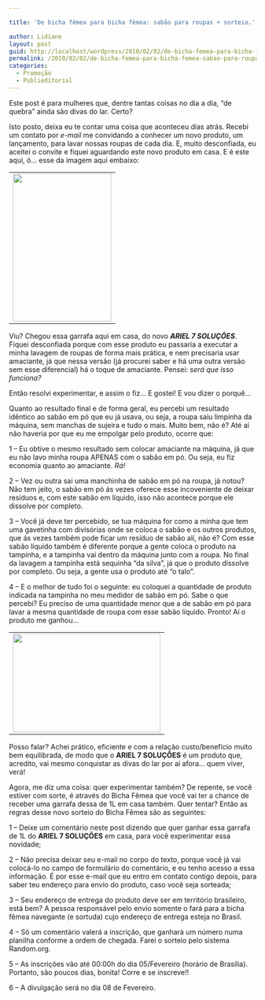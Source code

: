 ```yaml
---

title: 'De bicha fêmea para bicha fêmea: sabão para roupas + sorteio.'

author: Lidiane
layout: post
guid: http://localhost/wordpress/2010/02/02/de-bicha-femea-para-bicha-femea-sabao-para-roupas-sorteio/
permalink: /2010/02/02/de-bicha-femea-para-bicha-femea-sabao-para-roupas-sorteio/
categories:
  - Promoção
  - Publieditorial
---
```

Este post é para mulheres que, dentre tantas coisas no dia a dia, “de quebra” ainda são divas do lar. Certo?

Isto posto, deixa eu te contar uma coisa que aconteceu dias atrás. Recebi um contato por _e-mail_ me convidando a conhecer um novo produto, um lançamento, para lavar nossas roupas de cada dia. E, muito desconfiada, eu aceitei o convite e fiquei aguardando este novo produto em casa. E é este aqui, ó… esse da imagem aqui embaixo:<!--more-->

<table align="center">
  <tr>
    <td>
      <a href="http://www.trololodemulher.com.br/blog/wp-content/uploads/2010/01/DSC02122-leve.jpg"><img class="aligncenter size-medium wp-image-4225" title="DSC02122 leve" src="http://www.trololodemulher.com.br/blog/wp-content/uploads/2010/01/DSC02122-leve-200x300.jpg" alt="" width="200" height="300" /></a>
    </td>
  </tr>
</table>

Viu? Chegou essa garrafa aqui em casa, do novo **_ARIEL 7 SOLUÇÕES_**. Fiquei desconfiada porque com esse produto eu passaria a executar a minha lavagem de roupas de forma mais prática, e nem precisaria usar amaciante, já que nessa versão (já procurei saber e há uma outra versão sem esse diferencial) há o toque de amaciante. Pensei: _será que isso funciona?_

Então resolvi experimentar, e assim o fiz… E gostei! E vou dizer o porquê…

Quanto ao resultado final e de forma geral, eu percebi um resultado idêntico ao sabão em pó que eu já usava, ou seja, a roupa saiu limpinha da máquina, sem manchas de sujeira e tudo o mais. Muito bem, não é? Até aí não haveria por que eu me empolgar pelo produto, ocorre que:

1 – Eu obtive o mesmo resultado sem colocar amaciante na máquina, já que eu não lavo minha roupa APENAS com o sabão em pó. Ou seja, eu fiz economia quanto ao amaciante. _Rá!_

2 – Vez ou outra sai uma manchinha de sabão em pó na roupa, já notou? Não tem jeito, o sabão em pó ás vezes oferece esse incoveniente de deixar resíduos e, com este sabão em líquido, isso não acontece porque ele dissolve por completo.

3 – Você já deve ter percebido, se tua máquina for como a minha que tem uma gavetinha com divisórias onde se coloca o sabão e os outros produtos, que ás vezes também pode ficar um resíduo de sabão alí, não é? Com esse sabão líquido também é diferente porque a gente coloca o produto na tampinha, e a tampinha vai dentro da máquina junto com a roupa. No final da lavagem a tampinha está sequinha “da silva”, já que o produto dissolve por completo. Ou seja, a gente usa o produto até &#8220;o talo&#8221;.

4 – E o melhor de tudo foi o seguinte: eu coloquei a quantidade de produto indicada na tampinha no meu medidor de sabão em pó. Sabe o que percebi? Eu preciso de uma quantidade menor que a de sabão em pó para lavar a mesma quantidade de roupa com esse sabão líquido. Pronto! Aí o produto me ganhou…

<table align="center">
  <tr>
    <td>
      <a href="http://www.trololodemulher.com.br/blog/wp-content/uploads/2010/01/DSC02123-leve.jpg"><img class="aligncenter size-medium wp-image-4226" title="DSC02123 leve" src="http://www.trololodemulher.com.br/blog/wp-content/uploads/2010/01/DSC02123-leve-300x200.jpg" alt="" width="300" height="200" /></a>
    </td>
  </tr>
</table>

Posso falar? Achei prático, eficiente e com a relação custo/benefício muito bem equilibrada, de modo que o **ARIEL 7 SOLUÇÕES** é um produto que, acredito, vai mesmo conquistar as divas do lar por aí afora… quem viver, verá!

Agora, me diz uma coisa: quer experimentar também? De repente, se você estiver com sorte, é através do Bicha Fêmea que você vai ter a chance de receber uma garrafa dessa de 1L em casa também. Quer tentar? Então as regras desse novo sorteio do Bicha Fêmea são as seguintes:

1 – Deixe um comentário neste post dizendo que quer ganhar essa garrafa de 1L do **ARIEL 7 SOLUÇÕES** em casa, para você experimentar essa novidade;

2 – Não precisa deixar seu e-mail no corpo do texto, porque você já vai colocá-lo no campo de formulário do comentário, e eu tenho acesso a essa informação. É por esse e-mail que eu entro em contato contigo depois, para saber teu endereço para envio do produto, caso você seja sorteada;

3 – Seu endereço de entrega do produto deve ser em território brasileiro, está bem? A pessoa responsável pelo envio somente o fará para a bicha fêmea navegante (e sortuda) cujo endereço de entrega esteja no Brasil.

4 – Só um comentário valerá a inscrição, que ganhará um número numa planilha conforme a ordem de chegada. Farei o sorteio pelo sistema Random.org.

5 – As inscrições vão até 00:00h do dia 05/Fevereiro (horário de Brasília). Portanto, são poucos dias, bonita! Corre e se inscreve!!

6 &#8211; A divulgação será no dia 08 de Fevereiro.